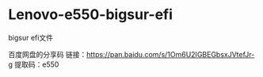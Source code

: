 # Lenovo-e550-bigsur-efi
bigsur efi文件

百度网盘的分享码
链接：https://pan.baidu.com/s/1Om6U2IGBEGbsxJVtefJr-g 
提取码：e550
